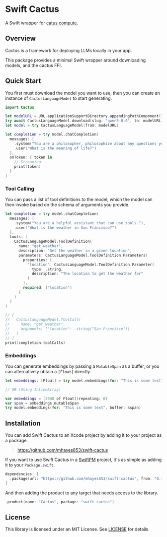 # Swift Cactus

A Swift wrapper for [catus compute](https://github.com/catus-compute/catus).

## Overview

Cactus is a framework for deploying LLMs locally in your app.

This package provides a minimal Swift wrapper around downloading models, and the cactus FFI.

## Quick Start

You first must download the model you want to use, then you can create an instance of `CactusLanguageModel` to start generating.
```swift
import Cactus

let modelURL = URL.applicationSupportDirectory.appendingPathComponent("catus-models/qwen")
try await CactusLanguageModel.download(slug: "qwen3-0.6", to: modelURL)
let model = try CactusLanguageModel(from: modelURL)

let completion = try model.chatCompletion(
  messages: [
    .system("You are a philosopher, philosophize about any questions you are asked."),
    .user("What is the meaning of life?")
  ],
  onToken: { token in
    // Streaming...
    print(token)
  }
)
```

### Tool Calling

You can pass a list of tool definitions to the model, which the model can then invoke based on the schema of arguments you provide.

```swift
let completion = try model.chatCompletion(
  messages: [
    .system("You are a helpful assistant that can use tools."),
    .user("What is the weather in San Francisco?")
  ],
  tools: [
    CactusLanguageModel.ToolDefinition(
      name: "get_weather",
      description: "Get the weather in a given location",
      parameters: CactusLanguageModel.ToolDefinition.Parameters(
        properties: [
          "location": CactusLanguageModel.ToolDefinition.Parameter(
            type: .string,
            description: "The location to get the weather for"
          )
        ],
        required: ["location"]
      )
    )
  ]
)

// [
//   CactusLanguageModel.ToolCall(
//     name: "get_weather",
//     arguments: ["location": .string("San Francisco")]
//   )
// ]
print(completion.toolCalls)
```

### Embeddings

You can generate embeddings by passing a `MutableSpan` as a buffer, or you can alternatively obtain a `[Float]` directly.

```swift
let embeddings: [Float] = try model.embeddings(for: "This is some text")

// OR (Using InlineArray)

var embeddings = [2048 of Float](repeating: 0)
var span = embeddings.mutableSpan
try model.embeddings(for: "This is some text", buffer: &span)
```


## Installation
You can add Swift Cactus to an Xcode project by adding it to your project as a package.
> https://github.com/mhayes853/swift-cactus

If you want to use Swift Cactus in a [SwiftPM](https://swift.org/package-manager/) project, it's as simple as adding it to your `Package.swift`.
``` swift
dependencies: [
  .package(url: "https://github.com/mhayes853/swift-cactus", from: "0.1.0")
]
```

And then adding the product to any target that needs access to the library.
```swift
.product(name: "Cactus", package: "swift-cactus")
```

## License
This library is licensed under an MIT License. See [LICENSE](https://github.com/mhayes853/swift-operation/blob/main/LICENSE) for details.
